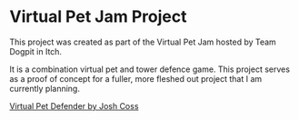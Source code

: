 # Virtual Pet Jam Project

This project was created as part of the Virtual Pet Jam hosted by Team Dogpit in Itch.

It is a combination virtual pet and tower defence game. This project serves as a proof
of concept for a fuller, more fleshed out project that I am currently planning.

<a href="https://joshualeecoss.itch.io/virtual-pet-defender">Virtual Pet Defender by Josh Coss</a>

